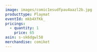 ```yaml
---
image: images/comic1esudfpau4aazl2b.jpg
producttype: Playmat
eventId: mkb4XfKk_
pricings:
  - quantity: 1
    price: 65
asin: s-sk6dgwl58
merchandise: comiket
---
```

